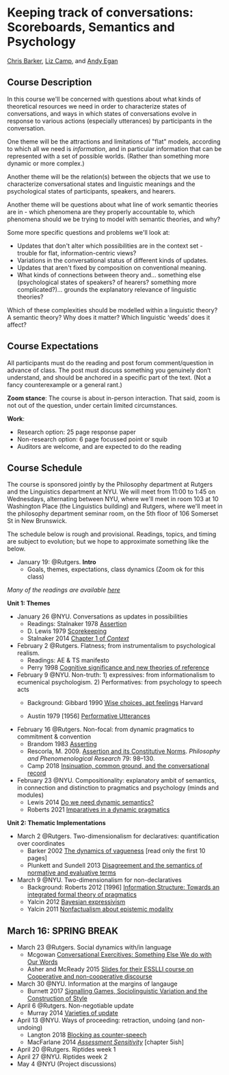 # Keeping track of conversations: Scoreboards, Semantics and Psychology

[Chris Barker](https://cb125.github.io), [Liz Camp](https://www.elisabethcamp.org), and [Andy Egan](https://www.andyegan.net/)

## Course Description

In this course we'll be concerned with questions about what kinds of theoretical resources we need in order to characterize states of conversations, and ways in which states of conversations evolve in response to various actions (especially utterances) by participants in the conversation.

One theme will be the attractions and limitations of "flat" models, according to which all we need is *information*, and in particular information that can be represented with a set of possible worlds. (Rather than something more dynamic or more complex.)

Another theme will be the relation(s) between the objects that we use to characterize conversational states and linguistic meanings and the psychological states of participants, speakers, and hearers.

Another theme will be questions about what line of work semantic theories are in - which phenomena are they properly accountable to, which phenomena should we be trying to model with semantic theories, and why?

Some more specific questions and problems we'll look at:

* Updates that don't alter which possibilities are in the context set - trouble for flat, information-centric views?
* Variations in the conversational status of different kinds of updates.
* Updates that aren't fixed by composition on conventional meaning. 
* What kinds of connections between theory and... something else (psychological states of speakers? of hearers? something more complicated?)... grounds the explanatory relevance of linguistic theories?  
 
Which of these complexities should be modelled within a linguistic theory?  A semantic theory? Why does it matter?  Which linguistic ‘weeds’ does it affect? 

## Course Expectations 
All participants must do the reading and post forum comment/question in advance of class. The post must discuss something you genuinely don’t understand, and should be anchored in a specific part of the text. (Not a fancy counterexample or a general rant.)

**Zoom stance**: The course is about in-person interaction. That said, zoom is not out of the question, under certain limited circumstances.

**Work**: 
* Research option: 25 page response paper
* Non-research option: 6 page focussed point or squib
* Auditors are welcome, and are expected to do the reading

## Course Schedule

The course is sponsored jointly by the Philosophy department at Rutgers and the Linguistics department at NYU.  We will meet from 11:00 to 1:45 on Wednesdays, alternating between NYU, where we'll meet in room 103 at 10 Washington Place (the Linguistics building) and Rutgers, where we'll meet in the philosophy department seminar room, on the 5th floor of 106 Somerset St in New Brunswick.

The schedule below is rough and provisional.  Readings, topics, and timing are subject to evolution; but we hope to approximate something like the below. 

* January 19: @Rutgers. **Intro**
  * Goals, themes, expectations, class dynamics (Zoom ok for this class)

*Many of the readings are available [here](Papers)*

**Unit 1: Themes**
* January 26 @NYU. Conversations as updates in possibilities
  * Readings: Stalnaker 1978 [Assertion](Papers/stalnaker-assertion.pdf)
  * D. Lewis 1979 [Scorekeeping](Papers/lewis-scorekeeping.pdf)
  * Stalnaker 2014 [Chapter 1 of *Context*](Papers/stalnaker-2014-context-ch1.pdf)
* February 2 @Rutgers. Flatness; from instrumentalism to psychological realism. 
  * Readings: AE & TS manifesto
  * Perry 1998 [Cognitive significance and new theories of reference](Papers/perry-1998-cognitive-significance.pdf)
* February 9 @NYU. Non-truth: 1) expressives: from informationalism to ecumenical psychologism. 2) Performatives: from psychology to speech acts 
  * Background: Gibbard 1990 [Wise choices, apt feelings](https://www.hup.harvard.edu/catalog.php?isbn=9780674953789) Harvard

  * Austin 1979 [1956] [Performative Utterances](Papers/austin-performative-utterances.pdf)
* February 16 @Rutgers. Non-focal: from dynamic pragmatics to commitment & convention  
  * Brandom 1983 [Asserting](Papers/brandom-1983-asserting.pdf)
  * Rescorla, M. 2009. [Assertion and its Constitutive Norms](Papers/rescorla-assertion.pdf). *Philosophy and Phenomenological Research* 79: 98–130.
  * Camp 2018 [Insinuation, common ground, and the conversational record](http://www.elisabethcamp.org/Papers/Camp.Insinuation.pdf)
* February 23 @NYU. Compositionality: explanatory ambit of semantics, in connection and distinction to pragmatics and psychology (minds and modules)
  * Lewis 2014 [Do we need dynamic semantics?](Papers/lewis-2014-do-we-need-dynamic-semantics.pdf)
  * Roberts 2021 [Imparatives in a dynamic pragmatics](Papers/roberts-2021-imperatives-in-dynamic-pragmatics.pdf)

**Unit 2: Thematic Implementations**
* March 2 @Rutgers. Two-dimensionalism for declaratives: quantification over coordinates
  * Barker 2002 [The dynamics of vagueness](Papers/barker-2002-dynamics-of-vagueness.pdf) [read only the first 10 pages]
  * Plunkett and Sundell 2013 [Disagreement and the semantics of normative and evaluative terms](Papers/plunkett-sundell-2013-disagreement-and-the-semantics-of-normative-and-evaluative.pdf)
* March 9 @NYU. Two-dimensionalism for non-declaratives
  * Background: Roberts 2012 [1996] [Information Structure: Towards an integrated formal theory of pragmatics](https://semprag.org/article/view/sp.5.6)
  * Yalcin 2012 [Bayesian expressivism](Papers/yalcin-2012-bayesian-expressivism.pdf)
  * Yalcin 2011 [Nonfactualism about epistemic modality](Papers/yalcin-2011-nonfactualism.pdf)


## March 16: SPRING BREAK

* March 23 @Rutgers. Social dynamics with/in language
  * Mcgowan [Conversational Exercitives: Something Else We do with Our Words](https://link.springer.com/article/10.1023/B:LING.0000010803.47264.f0)
  * Asher and McReady 2015 [Slides for their ESSLLI course on Cooperative and non-cooperative discourse](https://semanticsarchive.net/Archive/TFkYzYxZ/esslli2015-1.pdf)
* March 30 @NYU. Information at the margins of langauge
  * Burnett 2017 [Signalling Games, Sociolinguistic Variation and the Construction of Style](http://www.heatherburnett.net/uploads/9/6/6/0/96608942/burnett_smgs.pdf)
* April 6 @Rutgers.  Non-negotiable update
  * Murray 2014 [Varieties of update](https://github.com/cb125/Scoreboards/blob/main/Papers/murray-2014-varieties-of-update.pdf)
* April 13 @NYU.  Ways of proceeding: retraction, undoing (and non-undoing)
  * Langton 2018 [Blocking as counter-speech](https://oxford.universitypressscholarship.com/view/10.1093/oso/9780198738831.001.0001/oso-9780198738831-chapter-6)
  * MacFarlane 2014 [*Assessment Sensitivity*](https://www.johnmacfarlane.net/reltruth.pdf) [chapter 5ish]
* April 20 @Rutgers. Riptides week 1
* April 27 @NYU. Riptides week 2
* May 4 @NYU (Project discussions)
